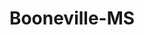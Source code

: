 ---
title: Booneville-MS
slug: booneville-ms
f_state:
- cms/state/mississippi.md
f_locations:
- cms/payday-loan/baldwyn-check-services-5108.md
- cms/payday-loan/booneville-cash-advance-inc-5387.md
- cms/payday-loan/check-advance-10269.md
- cms/payday-loan/check-advance-10289.md
- cms/payday-loan/csi-15568.md
- cms/payday-loan/dodges-qwikcash-inc-15979.md
- cms/payday-loan/dough-to-go-16148.md
- cms/payday-loan/dough-to-go-16149.md
- cms/payday-loan/dough-to-go-16150.md
- cms/payday-loan/express-check-advance-17001.md
- cms/payday-loan/express-check-advance-17024.md
- cms/payday-loan/family-check-advance-17459.md
- cms/payday-loan/family-check-advance-17472.md
- cms/payday-loan/pocket-money-24460.md
- cms/payday-loan/pocket-money-24463.md
- cms/payday-loan/powell-enterprises-llc-24569.md
- cms/payday-loan/quick-cash-inc-25065.md
- cms/payday-loan/quick-way-of-booneville-inc-25326.md
updated-on: '2024-05-30T13:41:28.615Z'
created-on: '2024-05-30T13:41:28.615Z'
published-on: '2024-05-30T13:54:32.469Z'
f_city: Booneville
layout: '[city].html'
tags: city
---